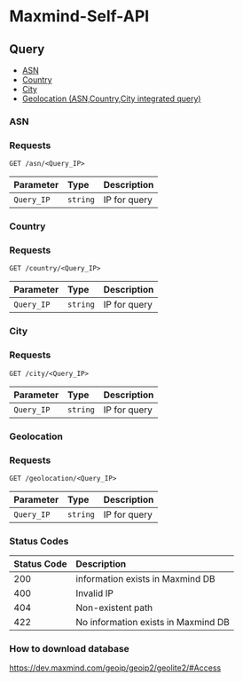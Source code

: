 # Maxmind-Self-API <img src="https://img.shields.io/static/v1?label=code&message=Node.js&color=green" alt="">

## Query

- [ASN](#ASN)
- [Country](#Country)
- [City](#City)
- [Geolocation (ASN,Country,City integrated query)](#Geolocation)

### ASN

### Requests

```http
GET /asn/<Query_IP>
```

| Parameter  | Type     | Description  |
| :--------- | :------- | :----------- |
| `Query_IP` | `string` | IP for query |

### Country

### Requests

```http
GET /country/<Query_IP>
```

| Parameter  | Type     | Description  |
| :--------- | :------- | :----------- |
| `Query_IP` | `string` | IP for query |

### City

### Requests

```http
GET /city/<Query_IP>
```

| Parameter  | Type     | Description  |
| :--------- | :------- | :----------- |
| `Query_IP` | `string` | IP for query |

### Geolocation

### Requests

```http
GET /geolocation/<Query_IP>
```

| Parameter  | Type     | Description  |
| :--------- | :------- | :----------- |
| `Query_IP` | `string` | IP for query |

### Status Codes

| Status Code | Description                         |
| :---------- | :---------------------------------- |
| 200         | information exists in Maxmind DB    |
| 400         | Invalid IP                          |
| 404         | Non-existent path                   |
| 422         | No information exists in Maxmind DB |

### How to download database

https://dev.maxmind.com/geoip/geoip2/geolite2/#Access
